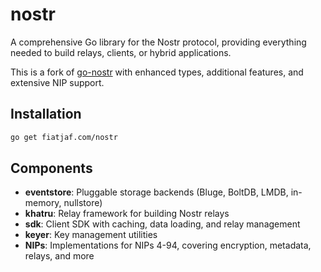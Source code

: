 # nostr

A comprehensive Go library for the Nostr protocol, providing everything needed to build relays, clients, or hybrid applications.

This is a fork of [go-nostr](https://github.com/nbd-wtf/go-nostr) with enhanced types, additional features, and extensive NIP support.

## Installation

```sh
go get fiatjaf.com/nostr
```

## Components

- **eventstore**: Pluggable storage backends (Bluge, BoltDB, LMDB, in-memory, nullstore)
- **khatru**: Relay framework for building Nostr relays
- **sdk**: Client SDK with caching, data loading, and relay management
- **keyer**: Key management utilities
- **NIPs**: Implementations for NIPs 4-94, covering encryption, metadata, relays, and more

